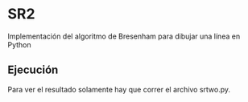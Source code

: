 # SR2
Implementación del algoritmo de Bresenham para dibujar una línea en Python 

## Ejecución
Para ver el resultado solamente hay que correr el archivo srtwo.py.

